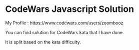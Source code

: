 # CodeWars Javascript Solution

My Profile : https://www.codewars.com/users/zoombooz

You can find solution for CodeWars kata that I have done.

It is split based on the kata difficulty.
